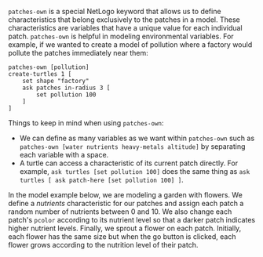 ﻿`patches-own` is a special NetLogo keyword that allows us to define characteristics that belong exclusively to the patches in a model. These characteristics are variables that have a unique value for each individual patch. `patches-own` is helpful in modeling environmental variables. For example, if we wanted to create a model of pollution where a factory would pollute the patches immediately near them:



```
patches-own [pollution]
create-turtles 1 [
	set shape "factory"
	ask patches in-radius 3 [
		set pollution 100
	]
]
```

 



Things to keep in mind when using `patches-own`:

* We can define as many variables as we want within `patches-own` such as `patches-own [water nutrients heavy-metals altitude]` by separating each variable with a space.
* A turtle can access a characteristic of its current patch directly. For example, `ask turtles [set pollution 100]` does the same thing as `ask turtles [ ask patch-here [set pollution 100] ]`.





In the model example below, we are modeling a garden with flowers. We define a *nutrients* characteristic for our patches and assign each patch a random number of nutrients between 0 and 10. We also change each patch's `pcolor` according to its nutrient level so that a darker patch indicates higher nutrient levels. Finally, we sprout a flower on each patch. Initially, each flower has the same size but when the go button is clicked, each flower grows according to the nutrition level of their patch.

